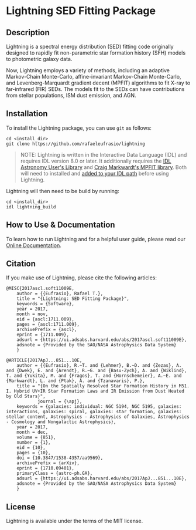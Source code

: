 # Lightning SED Fitting Package

## Description

Lightning is a spectral energy distribution (SED) fitting code originally designed to rapidly fit non-parametric star formation history (SFH) models to photometric galaxy data.

Now, Lightning employs a variety of methods, including an adaptive Markov-Chain Monte-Carlo, affine-invariant Markov-Chain Monte-Carlo, and Levenberg-Marquardt gradient decent (MPFIT) algorithms to fit X-ray to far-infrared (FIR) SEDs. The models fit to the SEDs can have contributions from stellar populations, ISM dust emission, and AGN.


## Installation

To install the Lightning package, you can use `git` as follows:

```
cd <install_dir>
git clone https://github.com/rafaeleufrasio/lightning
```

> NOTE: Lightning is written in the Interactive Data Language (IDL) and requires IDL version 8.0 or later. It additionally requires the [IDL Astronomy User's Library](https://idlastro.gsfc.nasa.gov) and
[Craig Markwardt's MPFIT library](http://purl.com/net/mpfit). Both will need to installed and [added to your IDL path](https://www.l3harrisgeospatial.com/Support/Self-Help-Tools/Help-Articles/Help-Articles-Detail/ArtMID/10220/ArticleID/16156/Quick-tips-for-customizing-your-IDL-program-search-path) before using Lightning.

Lightning will then need to be build by running:

```
cd <install_dir>
idl lightning_build
```


## How to Use & Documentation

To learn how to run Lightning and for a helpful user guide, please read our [Online Documentation]().

## Citation

If you make use of Lightning, please cite the following articles:


```
@MISC{2017ascl.soft11009E,
    author = {{Eufrasio}, Rafael T.},
    title = "{Lightning: SED Fitting Package}",
    keywords = {Software},
    year = 2017,
    month = nov,
    eid = {ascl:1711.009},
    pages = {ascl:1711.009},
    archivePrefix = {ascl},
    eprint = {1711.009},
    adsurl = {https://ui.adsabs.harvard.edu/abs/2017ascl.soft11009E},
    adsnote = {Provided by the SAO/NASA Astrophysics Data System}
    }

@ARTICLE{2017ApJ...851...10E,
    author = {{Eufrasio}, R.~T. and {Lehmer}, B.~D. and {Zezas}, A. and {Dwek}, E. and {Arendt}, R.~G. and {Basu-Zych}, A. and {Wiklind}, T. and {Yukita}, M. and {Fragos}, T. and {Hornschemeier}, A.~E. and {Markwardt}, L. and {Ptak}, A. and {Tzanavaris}, P.},
    title = "{On the Spatially Resolved Star Formation History in M51. I. Hybrid UV+IR Star Formation Laws and IR Emission from Dust Heated by Old Stars}",
            journal = {\apj},
    keywords = {galaxies: individual: NGC 5194, NGC 5195, galaxies: interactions, galaxies: spiral, galaxies: star formation, galaxies: stellar content, Astrophysics - Astrophysics of Galaxies, Astrophysics - Cosmology and Nongalactic Astrophysics},
    year = 2017,
    month = dec,
    volume = {851},
    number = {1},
    eid = {10},
    pages = {10},
    doi = {10.3847/1538-4357/aa9569},
    archivePrefix = {arXiv},
    eprint = {1710.09401},
    primaryClass = {astro-ph.GA},
    adsurl = {https://ui.adsabs.harvard.edu/abs/2017ApJ...851...10E},
    adsnote = {Provided by the SAO/NASA Astrophysics Data System}
    }
```

## License

Lightning is available under the terms of the MIT license.
